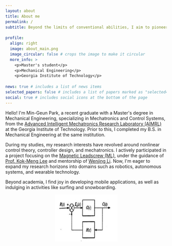```yaml
---
layout: about
title: About me
permalink: /
subtitle: Beyond the limits of conventional abilities, I aim to pioneer innovative advancements in assistive technologies. #Beyond the End of Disability, Toward Diversity. I aspire to be a pioneer in the field of limb augmentation.

profile:
  align: right
  image: about_main.png
  image_circular: false # crops the image to make it circular
  more_info: >
    <p>Master's student</p>
    <p>Mechanical Engineering</p>
    <p>Georgia Institute of Technology</p>

news: true # includes a list of news items
selected_papers: false # includes a list of papers marked as "selected={true}"
social: true # includes social icons at the bottom of the page
---
```


Hello! I'm Min-Geun Park, a recent graduate with a Master's degree in Mechanical Engineering, specializing in Mechatronics and Control Systems, from the [Advanced Intelligent Mechatronics Research Laboratory (AIMRL)](https://aimrl.gatech.edu/) at the Georgia Institute of Technology. Prior to this, I completed my B.S. in Mechanical Engineering at the same institution.

During my studies, my research interests have revolved around nonlinear control theory, controller design, and mechatronics. I actively participated in a project focusing on the [Magnetic Leadscrew (ML)](https://scholar.google.com/citations?view_op=view_citation&hl=en&user=aZCe2VQAAAAJ&sortby=pubdate&citation_for_view=aZCe2VQAAAAJ:2osOgNQ5qMEC), under the guidance of [Prof. Kok-Meng Lee](https://aimrl.gatech.edu/kmlee.html) and mentorship of [Wenjing Li](https://www.linkedin.com/in/wenjing-li-48830616a/). Now, I'm eager to expand my research horizons into domains such as robotics, autonomous systems, and wearable technology.

Beyond academia, I find joy in developing mobile applications, as well as indulging in activities like surfing and snowboarding.

<img src="/assets/img/unity_feedback.jpeg" alt="Something went wrong" >

<style>
        img {
            display: block;
            margin: 0 auto;
        }
    </style>
